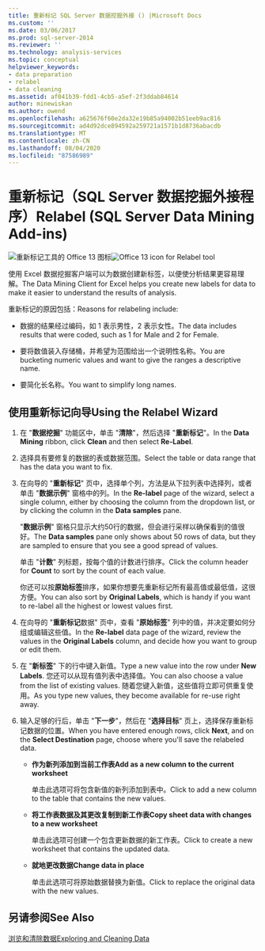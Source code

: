```yaml
---
title: 重新标记 SQL Server 数据挖掘外接 () |Microsoft Docs
ms.custom: ''
ms.date: 03/06/2017
ms.prod: sql-server-2014
ms.reviewer: ''
ms.technology: analysis-services
ms.topic: conceptual
helpviewer_keywords:
- data preparation
- relabel
- data cleaning
ms.assetid: af041b39-fdd1-4cb5-a5ef-2f3ddab84614
author: minewiskan
ms.author: owend
ms.openlocfilehash: a625676f60e2da32e19b85a94002b51eeb9ac816
ms.sourcegitcommit: ad4d92dce894592a259721a1571b1d8736abacdb
ms.translationtype: MT
ms.contentlocale: zh-CN
ms.lasthandoff: 08/04/2020
ms.locfileid: "87586989"
---
```

# <a name="relabel-sql-server-data-mining-add-ins"></a><span data-ttu-id="4d071-102">重新标记（SQL Server 数据挖掘外接程序）</span><span class="sxs-lookup"><span data-stu-id="4d071-102">Relabel (SQL Server Data Mining Add-ins)</span></span>
  <span data-ttu-id="4d071-103">![重新标记工具的 Office 13 图标](media/dm13-relabel.gif "重新标记工具的 Office 13 图标")</span><span class="sxs-lookup"><span data-stu-id="4d071-103">![Office 13 icon for Relabel tool](media/dm13-relabel.gif "Office 13 icon for Relabel tool")</span></span>

 <span data-ttu-id="4d071-104">使用 Excel 数据挖掘客户端可以为数据创建新标签，以便使分析结果更容易理解。</span><span class="sxs-lookup"><span data-stu-id="4d071-104">The Data Mining Client for Excel helps you create new labels for data to make it easier to understand the results of analysis.</span></span>

 <span data-ttu-id="4d071-105">重新标记的原因包括：</span><span class="sxs-lookup"><span data-stu-id="4d071-105">Reasons for relabeling include:</span></span>

-   <span data-ttu-id="4d071-106">数据的结果经过编码，如 1 表示男性，2 表示女性。</span><span class="sxs-lookup"><span data-stu-id="4d071-106">The data includes results that were coded, such as 1 for Male and 2 for Female.</span></span>

-   <span data-ttu-id="4d071-107">要将数值装入存储桶，并希望为范围给出一个说明性名称。</span><span class="sxs-lookup"><span data-stu-id="4d071-107">You are bucketing numeric values and want to give the ranges a descriptive name.</span></span>

-   <span data-ttu-id="4d071-108">要简化长名称。</span><span class="sxs-lookup"><span data-stu-id="4d071-108">You want to simplify long names.</span></span>

## <a name="using-the-relabel-wizard"></a><span data-ttu-id="4d071-109">使用重新标记向导</span><span class="sxs-lookup"><span data-stu-id="4d071-109">Using the Relabel Wizard</span></span>

1.  <span data-ttu-id="4d071-110">在 "**数据挖掘**" 功能区中，单击 "**清除**"，然后选择 "**重新标记**"。</span><span class="sxs-lookup"><span data-stu-id="4d071-110">In the **Data Mining** ribbon, click **Clean** and then select **Re-Label**.</span></span>

2.  <span data-ttu-id="4d071-111">选择具有要修复的数据的表或数据范围。</span><span class="sxs-lookup"><span data-stu-id="4d071-111">Select the table or data range that has the data you want to fix.</span></span>

3.  <span data-ttu-id="4d071-112">在向导的 "**重新标记**" 页中，选择单个列，方法是从下拉列表中选择列，或者单击 "**数据示例**" 窗格中的列。</span><span class="sxs-lookup"><span data-stu-id="4d071-112">In the **Re-label** page of the wizard, select a single column, either by choosing the column from the dropdown list, or by clicking the column in the **Data samples** pane.</span></span>

     <span data-ttu-id="4d071-113">"**数据示例**" 窗格只显示大约50行的数据，但会进行采样以确保看到的值很好。</span><span class="sxs-lookup"><span data-stu-id="4d071-113">The **Data samples** pane only shows about 50 rows of data, but they are sampled to ensure that you see a good spread of values.</span></span>

     <span data-ttu-id="4d071-114">单击 "**计数**" 列标题，按每个值的计数进行排序。</span><span class="sxs-lookup"><span data-stu-id="4d071-114">Click the column header for **Count** to sort by the count of each value.</span></span>

     <span data-ttu-id="4d071-115">你还可以按**原始标签**排序，如果你想要先重新标记所有最高值或最低值，这很方便。</span><span class="sxs-lookup"><span data-stu-id="4d071-115">You can also sort by **Original Labels**, which is handy if you want to re-label all the highest or lowest values first.</span></span>

4.  <span data-ttu-id="4d071-116">在向导的 "**重新标记**数据" 页中，查看 "**原始标签**" 列中的值，并决定要如何分组或编辑这些值。</span><span class="sxs-lookup"><span data-stu-id="4d071-116">In the **Re-label** data page of the wizard, review the values in the **Original Labels** column, and decide how you want to group or edit them.</span></span>

5.  <span data-ttu-id="4d071-117">在 "**新标签**" 下的行中键入新值。</span><span class="sxs-lookup"><span data-stu-id="4d071-117">Type a new value into the row under **New Labels**.</span></span> <span data-ttu-id="4d071-118">您还可以从现有值列表中选择值。</span><span class="sxs-lookup"><span data-stu-id="4d071-118">You can also choose a value from the list of existing values.</span></span> <span data-ttu-id="4d071-119">随着您键入新值，这些值将立即可供重复使用。</span><span class="sxs-lookup"><span data-stu-id="4d071-119">As you type new values, they become available for re-use right away.</span></span>

6.  <span data-ttu-id="4d071-120">输入足够的行后，单击 "**下一步**"，然后在 "**选择目标**" 页上，选择保存重新标记数据的位置。</span><span class="sxs-lookup"><span data-stu-id="4d071-120">When you have entered enough rows, click **Next**, and on the **Select Destination** page, choose where you'll save the relabeled data.</span></span>

    -   <span data-ttu-id="4d071-121">**作为新列添加到当前工作表**</span><span class="sxs-lookup"><span data-stu-id="4d071-121">**Add as a new column to the current worksheet**</span></span>

         <span data-ttu-id="4d071-122">单击此选项可将包含新值的新列添加到表中。</span><span class="sxs-lookup"><span data-stu-id="4d071-122">Click to add a new column to the table that contains the new values.</span></span>

    -   <span data-ttu-id="4d071-123">**将工作表数据及其更改复制到新工作表**</span><span class="sxs-lookup"><span data-stu-id="4d071-123">**Copy sheet data with changes to a new worksheet**</span></span>

         <span data-ttu-id="4d071-124">单击此选项可创建一个包含更新数据的新工作表。</span><span class="sxs-lookup"><span data-stu-id="4d071-124">Click to create a new worksheet that contains the updated data.</span></span>

    -   <span data-ttu-id="4d071-125">**就地更改数据**</span><span class="sxs-lookup"><span data-stu-id="4d071-125">**Change data in place**</span></span>

         <span data-ttu-id="4d071-126">单击此选项可将原始数据替换为新值。</span><span class="sxs-lookup"><span data-stu-id="4d071-126">Click to replace the original data with the new values.</span></span>

## <a name="see-also"></a><span data-ttu-id="4d071-127">另请参阅</span><span class="sxs-lookup"><span data-stu-id="4d071-127">See Also</span></span>
 [<span data-ttu-id="4d071-128">浏览和清除数据</span><span class="sxs-lookup"><span data-stu-id="4d071-128">Exploring and Cleaning Data</span></span>](exploring-and-cleaning-data.md)


